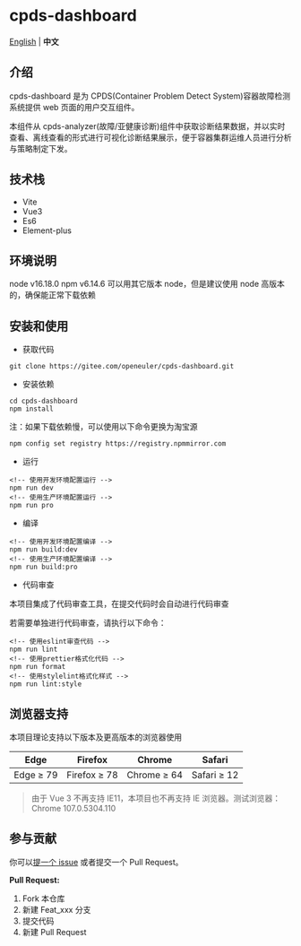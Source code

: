 # cpds-dashboard

[English](./README.en.md) | **中文**

## 介绍

cpds-dashboard 是为 CPDS(Container Problem Detect System)容器故障检测系统提供 web 页面的用户交互组件。

本组件从 cpds-analyzer(故障/亚健康诊断)组件中获取诊断结果数据，并以实时查看、离线查看的形式进行可视化诊断结果展示，便于容器集群运维人员进行分析与策略制定下发。

## 技术栈

- Vite
- Vue3
- Es6
- Element-plus

## 环境说明

node v16.18.0
npm v6.14.6
可以用其它版本 node，但是建议使用 node 高版本的，确保能正常下载依赖

## 安装和使用

- 获取代码

```
git clone https://gitee.com/openeuler/cpds-dashboard.git
```

- 安装依赖

```
cd cpds-dashboard
npm install
```

注：如果下载依赖慢，可以使用以下命令更换为淘宝源

```
npm config set registry https://registry.npmmirror.com
```

- 运行

```
<!-- 使用开发环境配置运行 -->
npm run dev
<!-- 使用生产环境配置运行 -->
npm run pro
```

- 编译

```
<!-- 使用开发环境配置编译 -->
npm run build:dev
<!-- 使用生产环境配置编译 -->
npm run build:pro
```

- 代码审查

本项目集成了代码审查工具，在提交代码时会自动进行代码审查

若需要单独进行代码审查，请执行以下命令：

```
<!-- 使用eslint审查代码 -->
npm run lint
<!-- 使用prettier格式化代码 -->
npm run format
<!-- 使用stylelint格式化样式 -->
npm run lint:style
```

## 浏览器支持

本项目理论支持以下版本及更高版本的浏览器使用

| Edge      | Firefox      | Chrome      | Safari      |
| --------- | ------------ | ----------- | ----------- |
| Edge ≥ 79 | Firefox ≥ 78 | Chrome ≥ 64 | Safari ≥ 12 |

> 由于 Vue 3 不再支持 IE11，本项目也不再支持 IE 浏览器。测试浏览器：Chrome 107.0.5304.110

## 参与贡献

你可以[提一个 issue](https://gitee.com/openeuler/cpds-dashboard/issues/new) 或者提交一个 Pull Request。

**Pull Request:**

1.  Fork 本仓库
2.  新建 Feat_xxx 分支
3.  提交代码
4.  新建 Pull Request
